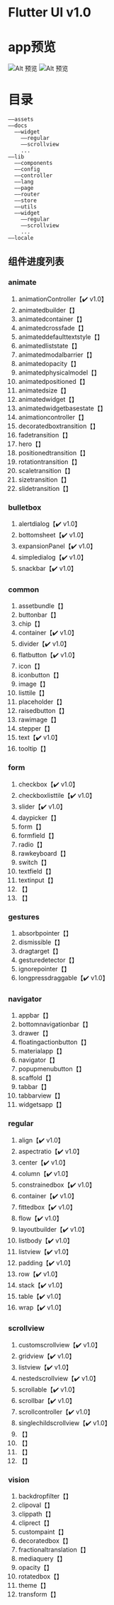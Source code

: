 # Flutter UI v1.0

# app预览

![Alt 预览](readme/flutter_ui2.gif)
![Alt 预览](readme/flutter_ui3.gif)


# 目录
```
——assets
——docs
  ——widget
    ——regular
    ——scrollview
    ...
——lib
  ——components
  ——config
  ——controller
  ——lang
  ——page
  ——router
  ——store
  ——utils
  ——widget
    ——regular
    ——scrollview
    ...
——locale
```

## 组件进度列表
### animate  
1.  animationController【✔️ v1.0】
2.  animatedbuilder【】
3.  animatedcontainer【】
4.  animatedcrossfade【】
5.  animateddefaulttextstyle【】
6.  animatedliststate【】
7.  animatedmodalbarrier【】
8.  animatedopacity【】
9.  animatedphysicalmodel【】
10.  animatedpositioned【】
11. animatedsize【】
12. animatedwidget【】
13. animatedwidgetbasestate【】
14. animationcontroller【】
15. decoratedboxtransition【】
16. fadetransition【】
17. hero【】
18. positionedtransition【】
19. rotationtransition【】
20. scaletransition【】
21. sizetransition【】
22. slidetransition【】


### bulletbox
1.  alertdialog【✔️ v1.0】
2.  bottomsheet【✔️ v1.0】
3.  expansionPanel【✔️ v1.0】
4.  simpledialog【✔️ v1.0】
5.  snackbar【✔️ v1.0】

### common

1.  assetbundle【】
2.  buttonbar【】
3.  chip【】
4.  container【✔️ v1.0】
5.  divider【✔️ v1.0】
6.  flatbutton【✔️ v1.0】
7.  icon【】
8.  iconbutton【】
9.  image【】
10. listtile【】
11. placeholder【】
12. raisedbutton【】
13. rawimage【】
14. stepper【】
15. text【✔️ v1.0】
16. tooltip【】


### form

1.  checkbox【✔️ v1.0】
2.  checkboxlisttile【✔️ v1.0】
3.  slider【✔️ v1.0】
4.  daypicker【】
5.  form【】
6.  formfield【】
7.  radio【】
8.  rawkeyboard【】
9.  switch【】
10. textfield【】
11. textinput【】
12. 【】
13. 【】


### gestures

1.  absorbpointer【】
2.  dismissible【】
3.  dragtarget【】
4.  gesturedetector【】
5.  ignorepointer【】
6.  longpressdraggable【✔️ v1.0】


### navigator

1.  appbar【】
2.  bottomnavigationbar【】
3.  drawer【】
4.  floatingactionbutton【】
5.  materialapp【】
6.  navigator【】
7.  popupmenubutton【】
8.  scaffold【】
9.  tabbar【】
10. tabbarview【】
11. widgetsapp【】


### regular

1.  align【✔️ v1.0】
2.  aspectratio【✔️ v1.0】
3.  center【✔️ v1.0】
4.  column【✔️ v1.0】
5.  constrainedbox【✔️ v1.0】
6.  container【✔️ v1.0】
7.  fittedbox【✔️ v1.0】
8.  flow【✔️ v1.0】
9.  layoutbuilder【✔️ v1.0】
10. listbody【✔️ v1.0】
11. listview【✔️ v1.0】
12. padding【✔️ v1.0】
13. row【✔️ v1.0】
14. stack【✔️ v1.0】
15. table【✔️ v1.0】
16. wrap【✔️ v1.0】


### scrollview

1.  customscrollview【✔️ v1.0】
2.  gridview【✔️ v1.0】
3.  listview【✔️ v1.0】
4.  nestedscrollview【✔️ v1.0】
5.  scrollable【✔️ v1.0】
6.  scrollbar【✔️ v1.0】
7.  scrollcontroller【✔️ v1.0】
8.  singlechildscrollview【✔️ v1.0】
9.  【】
10. 【】
11. 【】
12. 【】


### vision

1.  backdropfilter【】
2.  clipoval【】
3.  clippath【】
4.  cliprect【】
5.  custompaint【】
6.  decoratedbox【】
7.  fractionaltranslation【】
8.  mediaquery【】
9.  opacity【】
10. rotatedbox【】
11. theme【】
12. transform【】

